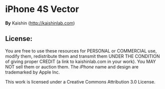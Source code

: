# iPhone 4S Vector
**By** Kaishin (http://kaishinlab.com)

## License:

You are free to use these resources for PERSONAL or COMMERCIAL use, modify them, redistribute them and transmit them  UNDER THE CONDITION of giving proper CREDIT (a link to kaishinlab.com in your work). You MAY NOT sell them or auction them. The *iPhone* name and design are trademarked by Apple Inc.

This work is licensed under a Creative Commons Attribution 3.0 License.